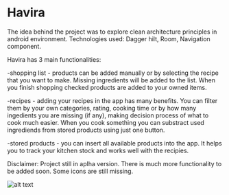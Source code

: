 # Havira

The idea behind the project was to explore clean architecture principles in android environment. Technologies used: Dagger hilt, Room, Navigation component.

Havira has 3 main functionalities:

-shopping list - products can be added manually or by selecting the recipe that you want to make. 
Missing ingredients will be added to the list. When you finish shopping checked products are added to your owned items.

-recipes - adding your recipes in the app has many benefits. 
You can filter them by your own categories, rating, cooking time or by how many ingedients you are missing (if any), making decision process of what to cook much easier. 
When you cook something you can substract used ingrediends from stored products using just one button.

-stored products - you can insert all available products into the app. 
It helps you to track your kitchen stock and works well with the recipies.  


Disclaimer: Project still in aplha version. There is much more functionality to be added soon. 
Some icons are still missing.

![alt text](https://i.imgur.com/ekeq2KJ.jpg)
